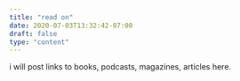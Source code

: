 ```yaml
---
title: "read on"
date: 2020-07-03T13:32:42-07:00
draft: false
type: "content"
---
```

i will post links to books, podcasts, magazines, articles here. 